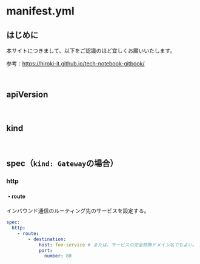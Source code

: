 # manifest.yml

## はじめに

本サイトにつきまして、以下をご認識のほど宜しくお願いいたします。

参考：https://hiroki-it.github.io/tech-notebook-gitbook/

<br>

## apiVersion

<br>

## kind

<br>

## spec（```kind: Gateway```の場合）

### http

#### ・route

インバウンド通信のルーティング先のサービスを設定する。

```yaml
spec:
  http:
    - route:
        - destination:
            host: foo-service # または、サービスの完全修飾ドメイン名でもよい。
            port:
              number: 80
```

